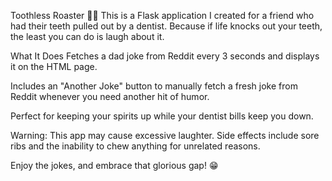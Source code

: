 Toothless Roaster 🦷🔥
This is a Flask application I created for a friend who had their teeth pulled out by a dentist. Because if life knocks out your teeth, the least you can do is laugh about it.

What It Does
Fetches a dad joke from Reddit every 3 seconds and displays it on the HTML page.

Includes an "Another Joke" button to manually fetch a fresh joke from Reddit whenever you need another hit of humor.

Perfect for keeping your spirits up while your dentist bills keep you down.

Warning: This app may cause excessive laughter. Side effects include sore ribs and the inability to chew anything for unrelated reasons.

Enjoy the jokes, and embrace that glorious gap! 😁
